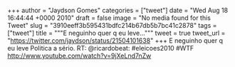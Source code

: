 
+++
author = "Jaydson Gomes"
categories = ["tweet"]
date = "Wed Aug 18 16:44:44 +0000 2010"
draft = false
image = "No media found for this Tweet"
slug = "3910eeff3b595431bdfc214b67db5b7bc41c2878"
tags = ["tweet"]
title = """E neguinho quer q eu leve..."""
tweet = true
tweet_url = "https://twitter.com/jaydson/status/21504101638"
+++
E neguinho quer q eu leve Politica a sério. RT: @ricardobeat: #eleicoes2010 #WTF http://www.youtube.com/watch?v=9jXeLnd7nZw
